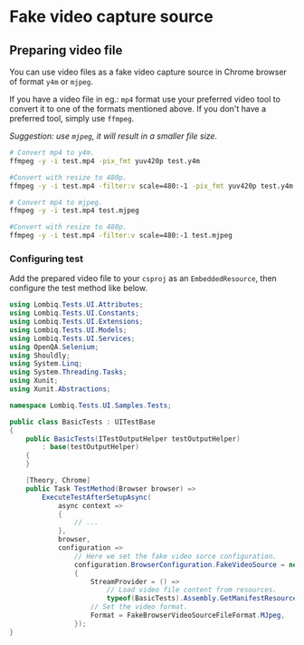 # Fake video capture source

## Preparing video file

You can use video files as a fake video capture source in Chrome browser of format `y4m` or `mjpeg`.

If you have a video file in eg.: `mp4` format use your preferred video tool to convert it to one of the formats mentioned above. If you don't have a preferred tool, simply use `ffmpeg`.

_Suggestion: use `mjpeg`, it will result in a smaller file size._

```bash
# Convert mp4 to y4m.
ffmpeg -y -i test.mp4 -pix_fmt yuv420p test.y4m

#Convert with resize to 480p.
ffmpeg -y -i test.mp4 -filter:v scale=480:-1 -pix_fmt yuv420p test.y4m

# Convert mp4 to mjpeg.
ffmpeg -y -i test.mp4 test.mjpeg

#Convert with resize to 480p.
ffmpeg -y -i test.mp4 -filter:v scale=480:-1 test.mjpeg

```

### Configuring test

Add the prepared video file to your `csproj` as an `EmbeddedResource`, then configure the test method like below.

```csharp
using Lombiq.Tests.UI.Attributes;
using Lombiq.Tests.UI.Constants;
using Lombiq.Tests.UI.Extensions;
using Lombiq.Tests.UI.Models;
using Lombiq.Tests.UI.Services;
using OpenQA.Selenium;
using Shouldly;
using System.Linq;
using System.Threading.Tasks;
using Xunit;
using Xunit.Abstractions;

namespace Lombiq.Tests.UI.Samples.Tests;

public class BasicTests : UITestBase
{
    public BasicTests(ITestOutputHelper testOutputHelper)
        : base(testOutputHelper)
    {
    }

    [Theory, Chrome]
    public Task TestMethod(Browser browser) =>
        ExecuteTestAfterSetupAsync(
            async context =>
            {
                // ...
            },
            browser,
            configuration =>
                // Here we set the fake video sorce configuration.
                configuration.BrowserConfiguration.FakeVideoSource = new FakeBrowserVideoSource
                {
                    StreamProvider = () =>
                        // Load video file content from resources.
                        typeof(BasicTests).Assembly.GetManifestResourceStream(typeof(BasicTests), "BasicTest.mjpeg"),
                    // Set the video format.
                    Format = FakeBrowserVideoSourceFileFormat.MJpeg,
                });
}
```
